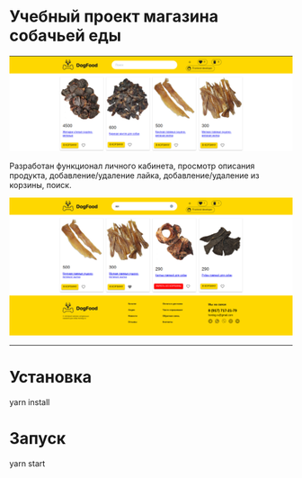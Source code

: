 # Учебный проект магазина собачьей еды
![screenshot](./readme-assets/home.png)

Разработан функционал личного кабинета, просмотр описания продукта, добавление/удаление лайка, добавление/удаление из корзины, поиск.

![screenshot](./readme-assets/search.png)

***
# Установка 

yarn install

# Запуск

yarn start